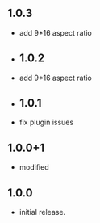 ## 1.0.3

* add 9*16 aspect ratio

* ## 1.0.2

* add 9*16 aspect ratio

* ## 1.0.1

* fix plugin issues

## 1.0.0+1

* modified

## 1.0.0

* initial release.